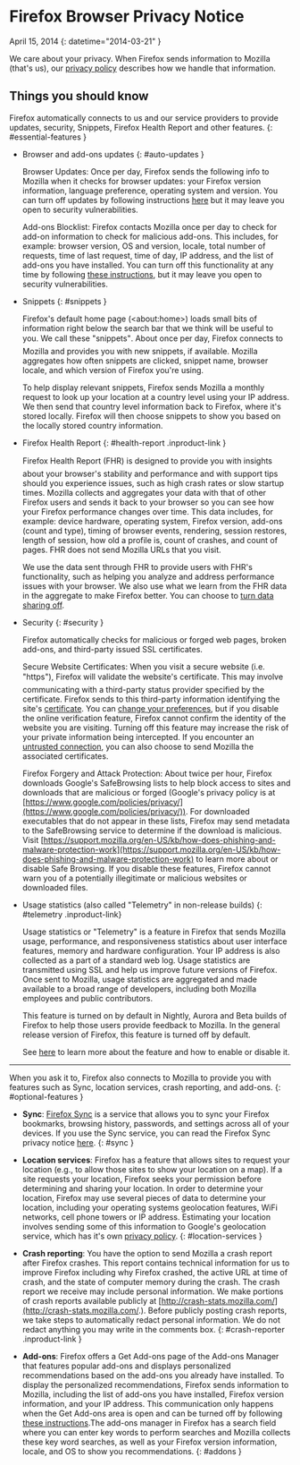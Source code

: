 # Firefox Browser Privacy Notice

April 15, 2014
{: datetime="2014-03-21" }

We care about your privacy. When Firefox sends information to Mozilla (that's us), our [privacy policy](http://www.mozilla.org/en-US/privacy/) describes how we handle that information.

## Things you should know

Firefox automatically connects to us and our service providers to provide updates, security, Snippets, Firefox Health Report and other features. 
{: #essential-features }

* Browser and add-ons updates
  {: #auto-updates }

	Browser Updates: Once per day, Firefox sends the following info to Mozilla when it checks for browser updates: your Firefox version information, language preference, operating system and version. You can turn off updates by following instructions [here](https://support.mozilla.org/en-US/kb/how-stop-firefox-automatically-making-connections?redirectlocale=en-US&redirectslug=Firefox+makes+unrequested+connections#Auto_update_checking) but it may leave you open to security vulnerabilities.

	Add-ons Blocklist: Firefox contacts Mozilla once per day to check for add-on information to check for malicious add-ons. This includes, for example: browser version, OS and version, locale, total number of requests, time of last request, time of day, IP address, and the list of add-ons you have installed. You can turn off this functionality at any time by following [these instructions](https://blog.mozilla.org/addons/how-to-opt-out-of-add-on-metadata-updates/), but it may leave you open to security vulnerabilities.

* Snippets
  {: #snippets }

	Firefox's default home page (&lt;about:home&gt;) loads small bits of information right below the search bar that we think will be useful to you. We call these "snippets". About once per day, Firefox connects to Mozilla and provides you with new snippets, if available. Mozilla aggregates how often snippets are clicked, snippet name, browser locale, and which version of Firefox you're using.

	To help display relevant snippets, Firefox sends Mozilla a monthly request to look up your location at a country level using your IP address. We then send that country level information back to Firefox, where it's stored locally.  Firefox will then choose snippets to show you based on the locally stored country information.

* Firefox Health Report
  {: #health-report .inproduct-link } 

	Firefox Health Report (FHR) is designed to provide you with insights about your browser's stability and performance and with support tips should you experience issues, such as high crash rates or slow startup times. Mozilla collects and aggregates your data with that of other Firefox users and sends it back to your browser so you can see how your Firefox performance changes over time. This data includes, for example: device hardware, operating system, Firefox version, add-ons (count and type), timing of browser events, rendering, session restores, length of session, how old a profile is, count of crashes, and count of pages. FHR does not send Mozilla URLs that you visit.

	We use the data sent through FHR to provide users with FHR's functionality, such as helping you analyze and address performance issues with your browser. We also use what we learn from the FHR data in the aggregate to make Firefox better. You can choose to [turn data sharing off](https://support.mozilla.org/en-US/firefox-health-report-understand-your-browser-perf#w_how-to-turn-data-sharing-on-or-off).

* Security
  {: #security }

	Firefox automatically checks for malicious or forged web pages, broken add-ons, and third-party issued SSL certificates.

	Secure Website Certificates: When you visit a secure website (i.e. "https"), Firefox will validate the website's certificate. This may involve communicating with a third-party status provider specified by the certificate. Firefox sends to this third-party information identifying the site's [certificate](https://support.mozilla.org/en-US/secure-website-certificate). You can [change your preferences](https://support.mozilla.org/en-US/advanced-settings-browsing-network-updates-encryption#w_certificates-tab), but if you disable the online verification feature, Firefox cannot confirm the identity of the website you are visiting. Turning off this feature may increase the risk of your private information being intercepted. If you encounter an [untrusted connection](https://support.mozilla.org/en-US/kb/connection-untrusted-error-message), you can also choose to send Mozilla the associated certificates.

	Firefox Forgery and Attack Protection: About twice per hour, Firefox downloads Google's SafeBrowsing lists to help block access to sites and downloads that are malicious or forged (Google's privacy policy is at [https://www.google.com/policies/privacy/](https://www.google.com/policies/privacy/)). For downloaded executables that do not appear in these lists, Firefox may send metadata to the SafeBrowsing service to determine if the download is malicious. Visit [https://support.mozilla.org/en-US/kb/how-does-phishing-and-malware-protection-work](https://support.mozilla.org/en-US/kb/how-does-phishing-and-malware-protection-work) to learn more about or disable Safe Browsing. If you disable these features, Firefox cannot warn you of a potentially illegitimate or malicious websites or downloaded files.

* Usage statistics (also called "Telemetry" in non-release builds)
  {: #telemetry .inproduct-link}

	Usage statistics or "Telemetry" is a feature in Firefox that sends Mozilla usage, performance, and responsiveness statistics about user interface features, memory and hardware configuration. Your IP address is also collected as a part of a standard web log. Usage statistics are transmitted using SSL and help us improve future versions of Firefox. Once sent to Mozilla, usage statistics are aggregated and made available to a broad range of developers, including both Mozilla employees and public contributors.

	This feature is turned on by default in Nightly, Aurora and Beta builds of Firefox to help those users provide feedback to Mozilla. In the general release version of Firefox, this feature is turned off by default.

	See [here](https://support.mozilla.org/en-US/kb/send-performance-data-improve-firefox) to learn more about the feature and how to enable or disable it. 

---------------------------------------

When you ask it to, Firefox also connects to Mozilla to provide you with features such as Sync, location services, crash reporting, and add-ons.
{: #optional-features }

* **Sync**: [Firefox Sync](http://www.mozilla.org/en-US/mobile/sync/) is a service that allows you to sync your Firefox bookmarks, browsing history, passwords, and settings across all of your devices. If you use the Sync service, you can read the Firefox Sync privacy notice [here](https://services.mozilla.com/privacy-policy/).
{: #sync }

* **Location services**: Firefox has a feature that allows sites to request your location (e.g., to allow those sites to show your location on a map). If a site requests your location, Firefox seeks your permission before determining and sharing your location. In order to determine your location, Firefox may use several pieces of data to determine your location, including your operating systems geolocation features, WiFi networks, cell phone towers or IP address. Estimating your location involves sending some of this information to Google's geolocation service, which has it's own [privacy policy](https://www.google.com/privacy/lsf.html).
{: #location-services }

* **Crash reporting**: You have the option to send Mozilla a crash report after Firefox crashes. This report contains technical information for us to improve Firefox including why Firefox crashed, the active URL at time of crash, and the state of computer memory during the crash. The crash report we receive may include personal information. We make portions of crash reports available publicly at [http://crash-stats.mozilla.com/](http://crash-stats.mozilla.com/.). Before publicly posting crash reports, we take steps to automatically redact personal information. We do not redact anything you may write in the comments box.
{: #crash-reporter .inproduct-link }

* **Add-ons**: Firefox offers a Get Add-ons page of the Add-ons Manager that features popular add-ons and displays personalized recommendations based on the add-ons you already have installed. To display the personalized recommendations, Firefox sends information to Mozilla, including the list of add-ons you have installed, Firefox version information, and your IP address. This communication only happens when the Get Add-ons area is open and can be turned off by following [these instructions](https://blog.mozilla.org/addons/how-to-opt-out-of-add-on-metadata-updates/).The add-ons manager in Firefox has a search field where you can enter key words to perform searches and Mozilla collects these key word searches, as well as your Firefox version information, locale, and OS to show you recommendations.
{: #addons }